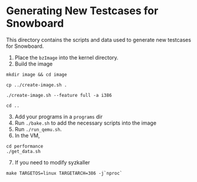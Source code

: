 # Generating New Testcases for Snowboard

This directory contains the scripts and data used to generate new testcases for Snowboard.

1. Place the `bzImage` into the kernel directory. 
2. Build the image
```
mkdir image && cd image

cp ../create-image.sh .

./create-image.sh --feature full -a i386

cd ..
```

3. Add your programs in a `programs` dir
4. Run `./bake.sh` to add the necessary scripts into the image
5. Run `./run_qemu.sh`.
6. In the VM, 
```
cd performance
./get_data.sh
```
7. If you need to modify syzkaller
```
make TARGETOS=linux TARGETARCH=386 -j`nproc`
```
